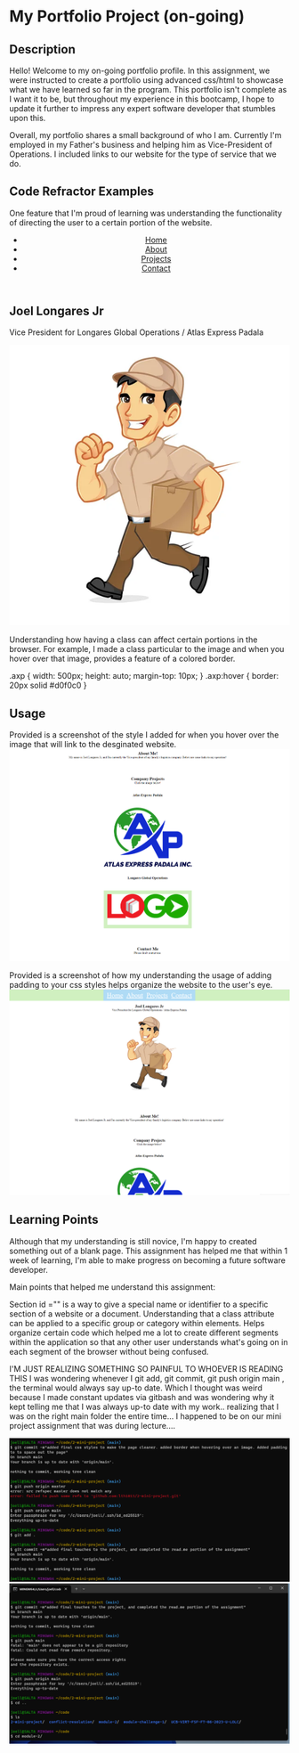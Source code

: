# My Portfolio Project (on-going)

## Description 

Hello! Welcome to my on-going portfolio profile. In this assignment, we were instructed to create a portfolio using advanced css/html to showcase what we have learned so far in the program. This portfolio isn't complete as I want it to be, but throughout my experience in this bootcamp, I hope to update it further to impress any expert software developer that stumbles upon this. 

Overall, my portfolio shares a small background of who I am. Currently I'm employed in my Father's business and helping him as Vice-President of Operations. I included links to our website for the type of service that we do. 

## Code Refractor Examples 

One feature that I'm proud of learning was understanding the functionality of directing the user to a certain portion of the website. 

  <header>
    <nav>
      <ul>
        <li><a href="#home">Home</a></li>
        <li><a href="#about">About</a></li>
        <li><a href="#projects">Projects</a></li>
        <li><a href="#contact">Contact</a></li>
      </ul>
    </nav>
  </header>

  <main>
    <section id="home">
      <h1>Joel Longares Jr</h1>
        <p> Vice President for Longares Global Operations / Atlas Express Padala </p>
        <img src="assets/css/Images/Delivery Man!.jpg" class="image">
    </section>


Understanding how having a class can affect certain portions in the browser. For example, I made a class particular to the image and when you hover over that image, provides a feature of a colored border. 
  
   .axp {
    width: 500px;
    height: auto;
    margin-top: 10px;
  }
  .axp:hover {
    border: 20px solid #d0f0c0
  }


## Usage 

Provided is a screenshot of the style I added for when you hover over the image that will link to the desginated website.
![HoverExample](assets/css/Images/Hover%20Example.png)

Provided is a screenshot of how my understanding the usage of adding padding to your css styles helps organize the website to the user's eye. 
![PaddingExample](assets/css/Images/Pad%20me%20on%20the%20back.png)

## Learning Points 

Although that my understanding is still novice, I'm happy to created something out of a blank page. This assignment has helped me that within 1 week of learning, I'm able to make progress on becoming a future software developer. 

Main points that helped me understand this assignment:

Section id ="" is a way to give a special name or identifier to a specific section of a website or a document. 
Understanding that a class attribute can be applied to a specific group or category within elements. Helps organize certain code which helped me a lot to create different segments within the application so that any other user understands what's going on in each segment of the browser without being confused.

I'M JUST REALIZING SOMETHING SO PAINFUL TO WHOEVER IS READING THIS
I was wondering whenever I git add, git commit, git push origin main , the terminal would always say up-to date. Which I thought was weird because I made constant updates via gitbash and was wondering why it kept telling me that I was always up-to date with my work.. realizing that I was on the right main folder the entire time... I happened to be on our mini project assignment that was during lecture.... 

![Example](assets/css/Images/Example%20of%20what%20not%20to%20do....png)
![Example](assets/css/Images/Example%20of%20what%20not%20do%20part%202...png)